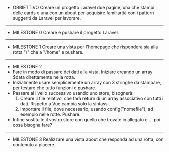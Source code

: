  - OBBIETTIVO
Creare un progetto Laravel due pagine, una che stampi delle cards e una con un about per acquisire familiarità con i pattern suggeriti da Laravel per lavorare.

-------------------------------------------------------------------

 - MILESTONE 0
Creare e pushare il progetto Laravel.

-------------------------------------------------------------------

 - MILESTONE 1
Creare una vista per l'homepage che risponderà sia alla rotta "/" che a "/home" e pushare.

-------------------------------------------------------------------

 - MILESTONE 2
- Fare in modo di passare dei dati alla vista. Iniziare creando un array $data direttamente nella rotta.
- Inizialmente usare semplicemente un array con 3 stringhe da stampare, per testare che tutto funzioni e pushare.
- Passare al livello successivo usando uno store, bisognerà:
    1) Creare il file relativo, che farà return di un array associativo con tutti i dati. Rispetto a Vue cambia solo la sintassi.
    2) Importare il file, dove necessario, usando config("nomefile"), ad esempio nelle rotte. Pushare.
- Infine sostituite il vostro store con quello che trovate in allegato e.... poi cosa bisogna fare? 

-------------------------------------------------------------------

 - MILESTONE 3
Realizzare una vista about che responda ad una rotta, con contenuto a piacere.